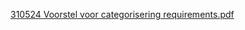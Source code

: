 [310524 Voorstel voor categorisering requirements.pdf](https://github.com/user-attachments/files/15515084/310524.Voorstel.voor.categorisering.requirements.pdf)
